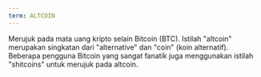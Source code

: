 ```yaml
---
term: ALTCOIN
---
```


Merujuk pada mata uang kripto selain Bitcoin (BTC). Istilah "altcoin" merupakan singkatan dari "alternative" dan "coin" (koin alternatif). Beberapa pengguna Bitcoin yang sangat fanatik juga menggunakan istilah "shitcoins" untuk merujuk pada altcoin.
